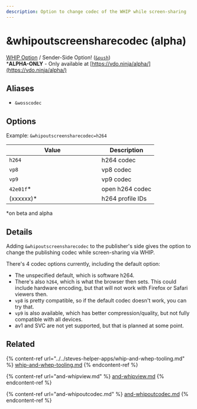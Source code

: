 ```yaml
---
description: Option to change codec of the WHIP while screen-sharing
---
```


# \&whipoutscreensharecodec (alpha)

[WHIP Option](../../steves-helper-apps/whip-and-whep-tooling.md) / Sender-Side Option! ([`&push`](../../source-settings/push.md))\
\***ALPHA-ONLY** - Only available at [https://vdo.ninja/alpha/](https://vdo.ninja/alpha/)

## Aliases

* `&wosscodec`

## Options

Example: `&whipoutscreensharecodec=h264`

<table><thead><tr><th width="234">Value</th><th>Description</th></tr></thead><tbody><tr><td><code>h264</code></td><td>h264 codec</td></tr><tr><td><code>vp8</code></td><td>vp8 codec</td></tr><tr><td><code>vp9</code></td><td>vp9 codec</td></tr><tr><td><code>42e01f</code>*</td><td>open h264 codec</td></tr><tr><td>(xxxxxx)*</td><td>h264 profile IDs</td></tr></tbody></table>

\*on beta and alpha

## Details

Adding `&whipoutscreensharecodec` to the publisher's side gives the option to change the publishing codec while screen-sharing via WHIP.

There's 4 codec options currently, including the default option:

* The unspecified default, which is software h264.&#x20;
* There's also `h264`, which is what the browser then sets. This could include hardware encoding, but that will not work with Firefox or Safari viewers then.&#x20;
* `vp8` is pretty compatible, so if the default codec doesn't work, you can try that.&#x20;
* `vp9` is also available, which has better compression/quality, but not fully compatible with all devices.&#x20;
* av1 and SVC are not yet supported, but that is planned at some point.

## Related

{% content-ref url="../../steves-helper-apps/whip-and-whep-tooling.md" %}
[whip-and-whep-tooling.md](../../steves-helper-apps/whip-and-whep-tooling.md)
{% endcontent-ref %}

{% content-ref url="and-whipview.md" %}
[and-whipview.md](and-whipview.md)
{% endcontent-ref %}

{% content-ref url="and-whipoutcodec.md" %}
[and-whipoutcodec.md](and-whipoutcodec.md)
{% endcontent-ref %}
